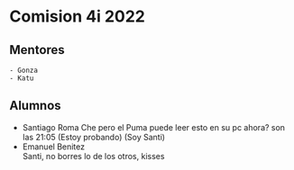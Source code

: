 # Comision 4i 2022

## Mentores

	- Gonza
	- Katu

## Alumnos
- Santiago Roma
Che pero el Puma puede leer esto en su pc ahora? son las 21:05 (Estoy probando) (Soy Santi)
- Emanuel Benitez <br>
Santi, no borres lo de los otros, kisses

